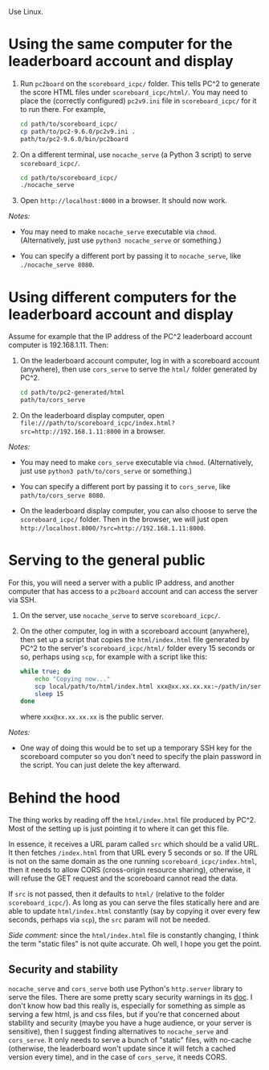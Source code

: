 Use Linux.


# Using the same computer for the leaderboard account and display

1. Run `pc2board` on the `scoreboard_icpc/` folder. This tells PC^2 to generate the score HTML files under `scoreboard_icpc/html/`. You may need to place the (correctly configured) `pc2v9.ini` file in `scoreboard_icpc/` for it to run there. For example,
    
    ```bash
    cd path/to/scoreboard_icpc/
    cp path/to/pc2-9.6.0/pc2v9.ini .
    path/to/pc2-9.6.0/bin/pc2board
    ```

2. On a different terminal, use `nocache_serve` (a Python 3 script) to serve `scoreboard_icpc/`.  

    ```bash
    cd path/to/scoreboard_icpc/
    ./nocache_serve
    ```

3. Open `http://localhost:8000` in a browser. It should now work.

*Notes:*

- You may need to make `nocache_serve` executable via `chmod`. (Alternatively, just use `python3 nocache_serve` or something.)

- You can specify a different port by passing it to `nocache_serve`, like `./nocache_serve 8080`.  


# Using different computers for the leaderboard account and display

Assume for example that the IP address of the PC^2 leaderboard account computer is 192.168.1.11. Then:

1. On the leaderboard account computer, log in with a scoreboard account (anywhere), then use `cors_serve` to serve the `html/` folder generated by PC^2.

    ```bash
    cd path/to/pc2-generated/html
    path/to/cors_serve
    ```

2. On the leaderboard display computer, open `file:///path/to/scoreboard_icpc/index.html?src=http://192.168.1.11:8000` in a browser.

*Notes:*

- You may need to make `cors_serve` executable via `chmod`. (Alternatively, just use `python3 path/to/cors_serve` or something.)

- You can specify a different port by passing it to `cors_serve`, like `path/to/cors_serve 8080`.  

- On the leaderboard display computer, you can also choose to serve the `scoreboard_icpc/` folder. Then in the browser, we will just open `http://localhost.8000/?src=http://192.168.1.11:8000`.  


# Serving to the general public

For this, you will need a server with a public IP address, and another computer that has access to a `pc2board` account and can access the server via SSH.  

1. On the server, use `nocache_serve` to serve `scoreboard_icpc/`.  

2. On the other computer, log in with a scoreboard account (anywhere), then set up a script that copies the `html/index.html` file generated by PC^2 to the server's `scoreboard_icpc/html/` folder every 15 seconds or so, perhaps using `scp`, for example with a script like this:

    ```bash
    while true; do
        echo "Copying now..."
        scp local/path/to/html/index.html xxx@xx.xx.xx.xx:~/path/in/server/to/scoreboard_icpc/html/ && echo "successful" || echo "failed :( trying again later"
        sleep 15
    done
    ```

    where `xxx@xx.xx.xx.xx` is the public server.


*Notes:*  

- One way of doing this would be to set up a temporary SSH key for the scoreboard computer so you don't need to specify the plain password in the script. You can just delete the key afterward.


# Behind the hood

The thing works by reading off the `html/index.html` file produced by PC^2. Most of the setting up is just pointing it to where it can get this file.

In essence, it receives a URL param called `src` which should be a valid URL. It then fetches `/index.html` from that URL every 5 seconds or so. If the URL is not on the same domain as the one running `scoreboard_icpc/index.html`, then it needs to allow CORS (cross-origin resource sharing), otherwise, it will refuse the GET request and the scoreboard cannot read the data.

If `src` is not passed, then it defaults to `html/` (relative to the folder `scoreboard_icpc/`). As long as you can serve the files statically here and are able to update `html/index.html` constantly (say by copying it over every few seconds, perhaps via `scp`), the `src` param will not be needed.  

*Side comment:* since the `html/index.html` file is constantly changing, I think the term "static files" is not quite accurate. Oh well, I hope you get the point.


## Security and stability  

`nocache_serve` and `cors_serve` both use Python's `http.server` library to serve the files. There are some pretty scary security warnings in its [doc](https://docs.python.org/3/library/http.server.html). I don't know how bad this really is, especially for something as simple as serving a few html, js and css files, but if you're that concerned about stability and security (maybe you have a huge audience, or your server is sensitive), then I suggest finding alternatives to `nocache_serve` and `cors_serve`. It only needs to serve a bunch of "static" files, with no-cache (otherwise, the leaderboard won't update since it will fetch a cached version every time), and in the case of `cors_serve`, it needs CORS.
